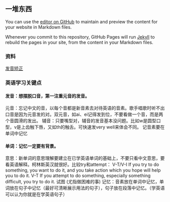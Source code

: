 ## 一堆东西

You can use the [editor on GitHub](https://github.com/Truth6/clutter/edit/gh-pages/index.md) to maintain and preview the content for your website in Markdown files.

Whenever you commit to this repository, GitHub Pages will run [Jekyll](https://jekyllrb.com/) to rebuild the pages in your site, from the content in your Markdown files.


### 资料

 [发音矫正](https://www.bilibili.com/video/BV1GJ411X7hu?p=1&share_medium=iphone&share_plat=ios&share_source=COPY&share_tag=s_i&timestamp=1596466547&unique_k=B2JVn2)
 

### 英语学习关键点
#### 发音：想摆脱口音，第一注重元音的发音。
元音：忘记中文的音，以每个音都是新音素去对待英语的音素。歌手唱歌时听不出口音是因为元音发的对。双元音，如ai、ei记得发到位，不要看做一个音，而是两个音圆滑的发出。
辅音：只要嘴型对，辅音的发音基本没问题。比如w是圆型口型，v是上齿触下唇，又如th的触舌。可快速发very well来体会不同。 记音素要在单词中记忆
#### 单词：记忆一定要有背景。
意思：新单词的意思理解要建立在已学英语单词的基础上，不要只看中文意思，要看英语解释。柯林斯英汉就很好。比较try和attempt：
V-T/V-I If you try to do something, you want to do it, and you take action which you hope will help you to do it.
V-T If you attempt to do something, especially something difficult, you try to do it. 试图 (尤指做困难的事)
记忆：音素放在单词中记忆，单词放在句子中记忆（最好可清晰展示用法的句子），句子放在段落中记忆。（学英语可以认为你就是在学英语句子）
